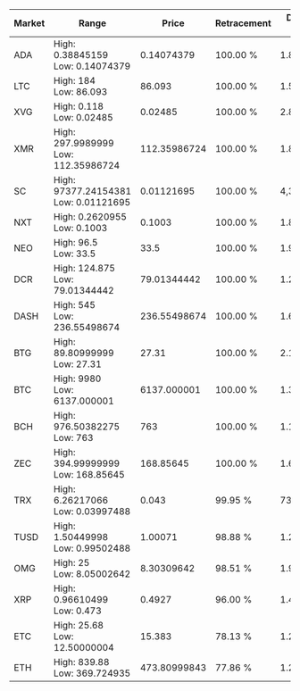 | Market | Range | Price| Retracement | Doubles to 50% |
| --- | --- | --- | --- | --- |
| ADA | High: 0.38845159<br />Low: 0.14074379 | 0.14074379 | 100.00 % | 1.88 |
| LTC | High: 184<br />Low: 86.093 | 86.093 | 100.00 % | 1.57 |
| XVG | High: 0.118<br />Low: 0.02485 | 0.02485 | 100.00 % | 2.87 |
| XMR | High: 297.9989999<br />Low: 112.35986724 | 112.35986724 | 100.00 % | 1.83 |
| SC | High: 97377.24154381<br />Low: 0.01121695 | 0.01121695 | 100.00 % | 4,340,629.71 |
| NXT | High: 0.2620955<br />Low: 0.1003 | 0.1003 | 100.00 % | 1.81 |
| NEO | High: 96.5<br />Low: 33.5 | 33.5 | 100.00 % | 1.94 |
| DCR | High: 124.875<br />Low: 79.01344442 | 79.01344442 | 100.00 % | 1.29 |
| DASH | High: 545<br />Low: 236.55498674 | 236.55498674 | 100.00 % | 1.65 |
| BTG | High: 89.80999999<br />Low: 27.31 | 27.31 | 100.00 % | 2.14 |
| BTC | High: 9980<br />Low: 6137.000001 | 6137.000001 | 100.00 % | 1.31 |
| BCH | High: 976.50382275<br />Low: 763 | 763 | 100.00 % | 1.14 |
| ZEC | High: 394.99999999<br />Low: 168.85645 | 168.85645 | 100.00 % | 1.67 |
| TRX | High: 6.26217066<br />Low: 0.03997488 | 0.043 | 99.95 % | 73.28 |
| TUSD | High: 1.50449998<br />Low: 0.99502488 | 1.00071 | 98.88 % | 1.25 |
| OMG | High: 25<br />Low: 8.05002642 | 8.30309642 | 98.51 % | 1.99 |
| XRP | High: 0.96610499<br />Low: 0.473 | 0.4927 | 96.00 % | 1.46 |
| ETC | High: 25.68<br />Low: 12.50000004 | 15.383 | 78.13 % | 1.24 |
| ETH | High: 839.88<br />Low: 369.724935 | 473.80999843 | 77.86 % | 1.28 |
